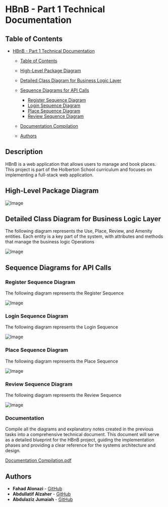 # HBnB - Part 1 Technical Documentation

## Table of Contents
- [HBnB - Part 1 Technical Documentation](#hbnb---part-1)
  - [Table of Contents](#table-of-contents)
  - [High-Level Package Diagram](#High-Level-Package-Diagram)
  - [Detailed Class Diagram for Business Logic Layer](#Detailed-Class-Diagram-for-Business-Logic-Layer)
  - [Sequence Diagrams for API Calls](#Sequence-Diagrams-for-API-Calls)
	- [Register Sequence Diagram](#Register-Sequence-Diagram)
	- [Login Sequence Diagram](#Login-Sequence-Diagram)
	- [Place Sequence Diagram](#Place-Sequence-Diagram)
	- [Review Sequence Diagram](#Review-Sequence-Diagram)

  - [Documentation Compilation](#documentation)
  - [Authors](#authors)

## Description
HBnB is a web application that allows users to manage and book places. This project is part of the Holberton School curriculum and focuses on implementing a full-stack web application.

## High-Level Package Diagram

![Image](https://github.com/user-attachments/assets/643d2d71-8ecc-4fb8-840c-8d6c880099fc)

## Detailed Class Diagram for Business Logic Layer
The following diagram represents the Use, Place, Review, and Amenity entities. Each entity is a key part of the system, with attributes and methods that manage the business logic Operations

![Image](https://github.com/user-attachments/assets/3714b354-cf7c-495b-bfef-b84d3ed2936b)


## Sequence Diagrams for API Calls

### Register Sequence Diagram

The following diagram represents the Register Sequence

![Image](https://github.com/user-attachments/assets/1fd5c3b7-9cf5-489e-ba98-cb7f7156d052)

### Login Sequence Diagram

The following diagram represents the Login Sequence

![Image](https://github.com/user-attachments/assets/55030e5e-a733-4dd8-a54c-8c5d7a3aac61)

### Place Sequence Diagram

The following diagram represents the Place Sequence

![Image](https://github.com/user-attachments/assets/1356bec0-f1cc-4337-ba57-88222a901712)

### Review Sequence Diagram

The following diagram represents the Review Sequence

![Image](https://github.com/user-attachments/assets/ee536dd5-9ce3-449e-961b-518aa1bf03de)

### Documentation
Compile all the diagrams and explanatory notes created in the previous tasks into a comprehensive technical document. This document will serve as a detailed blueprint for the HBnB project, guiding the implementation phases and providing a clear reference for the systems architecture and design.

[Documentation Compilation.pdf](https://github.com/user-attachments/files/20600108/Documentation.Compilation.pdf)

## Authors
- **Fahad Alonazi** - [GitHub](https://github.com/Froot1)
- **Abdullatif Alzaher** - [GitHub](https://github.com/)
- **Abdulaziz Jumaiah** - [GitHub](https://github.com/)
